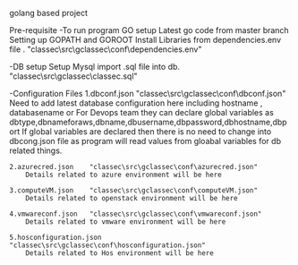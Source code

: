 golang based project

Pre-requisite
-To run program
    GO setup
    Latest go code from master branch
    Setting up GOPATH and GOROOT
    Install Libraries from dependencies.env file . "classec\src\gclassec\conf\dependencies.env"

-DB setup
    Setup Mysql
    import .sql file into db.   "classec\src\gclassec\classec.sql"

-Configuration Files
    1.dbconf.json   "classec\src\gclassec\conf\dbconf.json"
        Need to add latest database configuration here including hostname , databasename
        or
        For Devops team they can declare global variables as dbtype,dbnameforaws,dbname,dbusername,dbpassword,dbhostname,dbport
        If global variables are declared then there is no need to change into dbcong.json file as program will read values from gloabal
        variables for db related things.

    2.azurecred.json    "classec\src\gclassec\conf\azurecred.json"
        Details related to azure environment will be here

    3.computeVM.json    "classec\src\gclassec\conf\computeVM.json"
        Details related to openstack environment will be here

    4.vmwareconf.json   "classec\src\gclassec\conf\vmwareconf.json"
        Details related to vmware environment will be here

    5.hosconfiguration.json "classec\src\gclassec\conf\hosconfiguration.json"
        Details related to Hos environment will be here